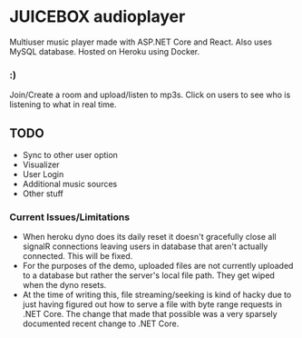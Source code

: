 # JUICEBOX audioplayer
Multiuser music player made with ASP.NET Core and React. Also uses MySQL database. Hosted on Heroku using Docker.
### :)

Join/Create a room and upload/listen to mp3s.
Click on users to see who is listening to what in real time.


## TODO
- Sync to other user option
- Visualizer
- User Login
- Additional music sources
- Other stuff

### Current Issues/Limitations
 - When heroku dyno does its daily reset it doesn't gracefully close all signalR connections leaving users in database that aren't actually connected. This will be fixed.
 - For the purposes of the demo, uploaded files are not currently uploaded to a database but rather the server's local file path. They get wiped when the dyno resets.
 - At the time of writing this, file streaming/seeking is kind of hacky due to just having figured out how to serve a file with byte range requests in .NET Core. The change that made that possible was a very sparsely documented recent change to .NET Core.

